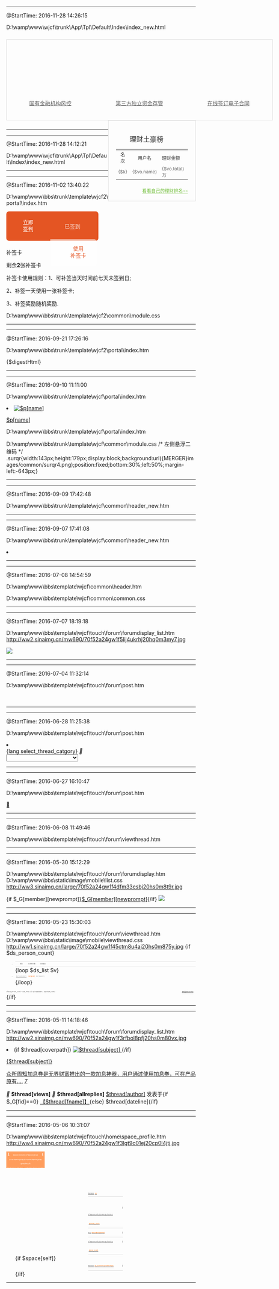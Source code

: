 
-----------------------------------------------------------------------
@StartTime: 2016-11-28 14:26:15

<!-- 旧版首页第一屏 -->
D:\wamp\www\wjcf\trunk\App\Tpl\Default\Index\index_new.html
<section class="p1 clearfix">
    <div class="left">
        <div class="p11">
            <a href="/laiyuan" target="_blank" class="img img1"></a>
            <a href="/laiyuan" target="_blank" class="meta">国有金融机构风控</a>
        </div>
        <div class="p12">
            <a href="/about/332.html" target="_blank" class="img img2"></a>
            <a href="/about/332.html" target="_blank" class="meta">第三方独立资金存管</a>
        </div>
        <div class="p13">
            <a href="/about/546.html" target="_blank" class="img img3"></a>
            <a href="/about/546.html" target="_blank" class="meta">在线签订电子合同</a>
        </div>
        <div class="line"></div>
    </div>
    <div class="right">
        <p class="title"><i></i>理财土豪榜</p>
        <table>
            <tr>
                <th class="col3">名次</th>
                <th class="col2">用户名</th>
                <th class="col1">理财金额</th>
            </tr>
            <volist name="investUserTop10" id="vo" key="k">
                <if condition="$k elt 3">
                    <tr>
                        <td class="col3">{$k}</td>
                        <td class="col2">{$vo.name}</td>
                        <td class="col1">{$vo.total}万</td>
                    </tr>
                </if>
            </volist>
        </table>
        <a href="/paiming" class="justcc">看看自己的理财排名>></a>
    </div>
</section>
<style>
/*第一屏*/
.p1{height:280px;margin:24px 0 24px;}
.p1 .left{width:881px;height:246px;display:block;border:1px solid #dddddd;float:left;position:relative;z-index:4;padding:32px 0 0 47px;}
.p1 .left div{position:relative;z-index:6;width:190px;height:200px;float:left;}
.p1 .left div a{color:#666666;display:block;}
.p1 .left div:hover a{color:#ff6600;}
.p1 .left .img{width:146px;height:155px;display:block;margin:0 auto;}
.p11,.p12{margin-right:130px;}
.p1 .left .img1{background:url(../../images/site/index/2years01.jpg) no-repeat;}
.p1 .left .img2{background:url(../../images/site/index/2years02.jpg) no-repeat;}
.p1 .left .img3{background:url(../../images/site/index/2years03.jpg) no-repeat;}
.p1 .left .meta{font-size:16px;line-height:16px;text-align:center;margin-top:26px;}
.p1 .left .line{width:500px;height:9px;display:block;background:url(../../images/site/index/p15.jpg) repeat-x;z-index:5;position:absolute;top:100px;left:217px;}
.p1 .right{width:264px;height:258px;display:block;border:1px solid #DDDDDD;padding:20px 20px 0 20px;float:right;}
.p1 .right p.title{font-size:18px;color:#333333;line-height:23px;margin-bottom:10px;}
.p1 .right p.title i{width:26px;height:23px;display:inline-block;vertical-align:top;background:url(../../images/site/index/y_11.png) no-repeat;margin-right:10px;}
.p1 .right table{width:100%;}
.p1 .right table tr{font-size:14px;height:46px;}
.p1 .right table th{font-weight:normal;color:#333333;}
.p1 .right table td{color:#666666;}
.p1 .right table .col1{width:80px;text-align:left;}
.p1 .right table .col2{width:145px;text-align:center;}
.p1 .right table .col3{text-align:center;}
.p1 .right .justcc{font-size:12px;color:#6EBD35;font-family:simsun;margin-top:5px;float:right;}
@media screen and (max-width:1378px){
    .p1{height:215px;}
    .p1 .left{width:667px;height:181px;display:block;float:left;position:relative;z-index:4;padding:32px 0 0 40px;}
    .p1 .left div{width:152px;height:150px;}
    .p11,.p12{margin-right:85px;}
    .p1 .left .img{width:102px;height:108px;display:block;margin:0 auto;}
    .p1 .left .img1{background:url(../../images/site/index/2years01_1.jpg) no-repeat;}
    .p1 .left .img2{background:url(../../images/site/index/2years02_1.jpg) no-repeat;}
    .p1 .left .img3{background:url(../../images/site/index/2years03_1.jpg) no-repeat;}
    .p1 .left .meta{font-size:14px;line-height:14px;margin-top:22px;}
    .p1 .left .line{width:370px;top:80px;left:169px;}
    .p1 .right{width:191px;height:193px;}
    .p1 .right table tr{font-size:12px;height:30px;}
    .p1 .right table .col1{width:70px;}
    .p1 .right table .col2{width:74px;}
}
</style>

-----------------------------------------------------------------------
-----------------------------------------------------------------------
@StartTime: 2016-11-28 14:12:21

<!-- 接收验证码弹出窗 -->
D:\wamp\www\wjcf\trunk\App\Tpl\Default\Index\index_new.html
<div id="vforsms">
    <p>请输入图片中的文字：</p>
    <input type="text" placeholder="验证码" name="verify" id="verify" class="verify" value="" />
    <img width="100px" src="/Public/create_verify_1/" id="verifyImg" class="verifyImg" onclick="javascript:fleshVerify();" />
    <input type="button" id="sure_button_index" class="sure_button_index" value="确定">
    <div class="close">x</div>
</div>
<style>
#vforsms{width:260px;height:auto;display:none;position:fixed;top:50%;left:50%;margin-top:-70px;margin-left:-140px;padding:10px;border:1px solid #ccc;border-radius:0.8em;box-shadow:0 0 8px #fff;background:#ffffff;z-index:20;font-family:"microsoft yahei";}
#vforsms p{font-size:16px;line-height:42px;}
#vforsms input.verify{width:100px;margin:0 0 10px 0;}
#vforsms img.verifyImg{margin:0 0 10px 2px;cursor:pointer;width:100px;height:28px;}
#vforsms input{width:185px;height:28px;line-height:28px!important;margin:0 auto 10px;border:1px solid #ccc;background:#fff;border-radius:0.4em;padding-left:5px;vertical-align:middle;}
#vforsms .sure_button_index{background:#ff6600;border:1px solid #ff6600;color:#fff;font-size:14px;}
#vforsms .close{width:16px;height:16px;line-height:14px;text-align:center;display:block;color:#ccc;font-size:18px;font-family:arial;border:1px solid #ccc;border-radius:0.3em;cursor:pointer;position:absolute;top:3px;right:3px;}
</style>

-----------------------------------------------------------------------
-----------------------------------------------------------------------
@StartTime: 2016-11-02 13:40:22

<!-- 补签卡相关 -->

D:\wamp\www\bbs\trunk\template\wjcf2\portal\index.htm
<section id="signin">
    <!--{if !$_G['qiaodao'] || !($_G['startime']< $_G['qiaodao']['time']) }-->
    <a href="javascript:void(0);" onclick="showWindow('dsu_paulsign','plugin.php?id=dsu_paulsign:sign');" class="signin">
        <i></i><span>立即<br>签到</span>
    </a>
    <!--{else}-->
    <a href="/dsu_paulsign-sign.html" class="signin signed">
        <i></i><span class="signed">已签到</span>
    </a>
    <!--{/if}-->
    <a href="javascript:void(0);" class="recover">
        <b></b><i></i><span>使用<br>补签卡</span>
    </a>
</section>
<section id="recbox">
    <p class="title">补签卡</p>
    <p class="meta">
        <span class="currentdate"></span>
        <span class="cardnum">剩余<b>2</b>张补签卡</span>
    </p>
    <div class="calbox">
        <div id="calendar"></div>
        <div class="recruld">
            <p>补签卡使用规则：1、可补签当天时间前七天未签到日;</p>
            <p class="indentmore">2、补签一天使用一张补签卡;</p>
            <p class="indentmore">3、补签奖励随机奖励.</p>
        </div>
    </div>
    <div class="signtip"></div>
    <i class="closebtn"></i>
</section>
<script>
    jQuery('#signin a.recover').on('click',function(){
        jQuery('.graycover').show();
        jQuery('#recbox').fadeIn('fast');
    });
    jQuery('#recbox .closebtn').on('click',function(){
        jQuery('#recbox,.graycover').fadeOut('fast');
    });
    var calUtil = {
        eventName: "prev",
        //初始化日历
        init: function(signList) {
            calUtil.setMonthAndDay();
            calUtil.draw(signList);
            calUtil.bindEnvent();
        },
        bindEnvent: function() {
            // 防止重复点击
            var signwait = 1;
            // 补签到点击事件
            jQuery(document).on('click','#calendar tr td:not(".on,.norecent,.current")',function() {
                var _this = jQuery(this);
                if (signwait == 0) {return false;}
                signwait == 0;
                var cardNum = parseInt(jQuery('#recbox .cardnum b').html());
                if (cardNum == 0) {
                    jQuery('#recbox .signtip').html('已无补签卡使用').fadeIn('fast');
                    setTimeout(function(){
                        jQuery('#recbox .signtip').fadeOut('slow');
                    },1500);
                    setTimeout(function(){signwait == 1;},1800);
                    return false;
                };
                setTimeout(function() {
                    _this.addClass('on');
                    _this.find('a').html('已补签').css('text-indent','20px');
                    cardNum--;
                    jQuery('#recbox .cardnum b').html(cardNum);
                    jQuery('#recbox .signtip').html('补签成功').fadeIn('fast');
                    setTimeout(function(){
                        jQuery('#recbox .signtip').fadeOut('slow');
                    },1500);
                    setTimeout(function(){signwait == 1;},1800);
                }, 360);
            });
            // 当天未签到点击事件
            var signwait2 = 1;
            jQuery("#calendar tr td.current:not('.on,.norecent')").click(function() {
                var _this = jQuery(this);
                if (signwait2 == 0) {return false;}
                signwait2 == 0;
                setTimeout(function() {
                    jQuery('.graycover,#recbox').hide();
                    showWindow('dsu_paulsign','plugin.php?id=dsu_paulsign:sign');
                    signwait2 == 1;
                }, 360);
            });
        },
        draw: function(signList) {
            //绑定日历
            var str = calUtil.drawCal(calUtil.showYear, calUtil.showMonth, signList);
            jQuery("#calendar").html(str);
            // 去除非当前最近7天的行
            jQuery("#calendar tr").each(function() {
                if (jQuery(this).find('td.norecent').length == 7) {
                    jQuery(this).remove();
                }
            });
        },
        //设定当前选择的年月
        setMonthAndDay: function() {
            var current = new Date('2016,11,2');
            // 上一个月
            if (current.getMonth() < 1) {
                calUtil.lastMonth = 12;
                calUtil.showYear1 = current.getFullYear() - 1;
            } else {
                calUtil.lastMonth = current.getMonth();
                calUtil.showYear1 = current.getFullYear();
            }
            // 当前月
            calUtil.showMonth = current.getMonth() + 1;
            calUtil.showYear = current.getFullYear();
            // 下一个月
            if (current.getMonth() < 11) {
                calUtil.nextMonth = current.getMonth() + 2;
                calUtil.showYear2 = current.getFullYear();
            } else if (current.getMonth() == 11) {
                calUtil.nextMonth = 1;
                calUtil.showYear2 = current.getFullYear() + 1;
            } else if (current.getMonth() == 12) {
                calUtil.nextMonth = 2;
                calUtil.showYear2 = current.getFullYear() + 1;
            }
            // 当天
            calUtil.showDay = current.getDate();
            // 当天前第7天
            calUtil.recentFirst = current.getDate() - 6;
            jQuery('.currentdate').html(calUtil.showYear+'-'+calUtil.showMonth+'-'+calUtil.showDay);
        },
        // 获取指定月份总天数
        getDaysInmonth: function(iMonth, iYear) {
            var dPrevDate = new Date(iYear, iMonth, 0);
            return dPrevDate.getDate();
        },
        // 建立日历
        bulidCal: function(iYear, iMonth) {
            var aMonth = new Array();
            aMonth[0] = new Array(7);
            aMonth[1] = new Array(7);
            aMonth[2] = new Array(7);
            aMonth[3] = new Array(7);
            aMonth[4] = new Array(7);
            aMonth[5] = new Array(7);
            aMonth[6] = new Array(7);
            aMonth[7] = new Array(7);
            // 当月第一天
            var dCalDate = new Date(iYear, iMonth - 1, 1);
            // 当月第一天是周几(0-6)
            var iDayOfFirst = dCalDate.getDay();
            // 当月天数
            var iDaysInMonth = calUtil.getDaysInmonth(iMonth, iYear);
            // 当月最后一天
            var eCalDate = new Date(iYear, iMonth - 1, iDaysInMonth);
            // 当月最后一天是周几(0-6)
            var eDayOfFirst = eCalDate.getDay();
            // 修正上一个月
            lastMonth = calUtil.lastMonth;
            iYear1 = calUtil.showYear1;
            // 修正下一个月
            nextMonth = calUtil.nextMonth;
            iYear2 = calUtil.showYear2;
            // 上一个月天数
            var lDaysInMonth = calUtil.getDaysInmonth(lastMonth, iYear1);
            calUtil.lDaysInMonth = lDaysInMonth;
            // 下一个月天数
            var nDaysInMonth = calUtil.getDaysInmonth(nextMonth, iYear2);
            var iVarDate = 1,
                iVarDate2 = 1,
                d, w, l, n;
            aMonth[0][0] = "日";
            aMonth[0][1] = "一";
            aMonth[0][2] = "二";
            aMonth[0][3] = "三";
            aMonth[0][4] = "四";
            aMonth[0][5] = "五";
            aMonth[0][6] = "六";
            for (l = iDayOfFirst - 1; l >= 0; l--) {
                aMonth[2][l] = lDaysInMonth;
                lDaysInMonth--;
            }
            for (var l = 6; l >= 0; l--) {
                aMonth[1][l] = lDaysInMonth;
                lDaysInMonth--;
            }
            for (d = iDayOfFirst; d < 7; d++) {
                aMonth[2][d] = iVarDate;
                iVarDate++;
            }
            for (w = 3; w < 8; w++) {
                for (d = 0; d < 7; d++) {
                    if (iVarDate <= iDaysInMonth) {
                        aMonth[w][d] = iVarDate;
                        iVarDate++;
                    } else {
                        aMonth[w][d] = iVarDate2;
                        iVarDate2++;
                    }
                }
            }
            return aMonth;
        },
        // 判断是否签到
        ifHasSigned: function(signList, day) {
            switch (calUtil.eventName) {
                // 上月签到情况
                case "prev":
                    // 出现第一个1号的时候就代表当前月开始了
                    if (day == 1) {
                        calUtil.eventName = 'load';
                        calUtil.ifHasSigned(signList, day);
                        return false;
                    }
                    // 当该月份没有签到数据的情况下返回 false
                    if (typeof(signList[calUtil.showYear1][calUtil.lastMonth]) == 'undefined') {
                        console.log('this array is not exist.');
                        return false;
                    }
                    // 进入签到情况循环
                    var signed = false;
                    jQuery.each(signList[calUtil.showYear1][calUtil.lastMonth], function(index, item) {
                        if (item == day) {
                            signed = true;
                            return false;
                        }
                    });
                    return signed;
                    break;
                    // 当月签到情况
                case "load":
                    if (day == calUtil.getDaysInmonth(calUtil.showMonth, calUtil.showYear)) {
                        calUtil.eventName = 'next';
                    }
                    if (typeof(signList[calUtil.showYear][calUtil.showMonth]) == 'undefined') {
                        console.log('this array is not exist.');
                        return false;
                    }
                    var signed = false;
                    jQuery.each(signList[calUtil.showYear][calUtil.showMonth], function(index, item) {
                        if (item == day) {
                            signed = true;
                            return false;
                        }
                    });
                    return signed;
                    break;
                    // 下月签到情况
                case "next":
                    // 仅显示当月情况下不存在下月数据,保留是因后期需展示多月签到记录时方便添加
                    if (typeof(signList[calUtil.showYear2][calUtil.nextMonth]) == 'undefined') {
                        console.log('this array is not exist.');
                        return false;
                    }
                    var signed = false;
                    jQuery.each(signList[calUtil.showYear2][calUtil.nextMonth], function(index, item) {
                        if (item == day) {
                            signed = true;
                            return false;
                        }
                    });
                    return signed;
                    break;
            }
        },
        // 判断是否最近7天
        isRecentDays: function(signList, day) {
            var isrecent = false;
            if (calUtil.recentFirst > 0) {
                if (day >= calUtil.recentFirst && day <= calUtil.showDay && calUtil.eventName == 'load') {
                    isrecent = true;
                }
            } else {
                if (calUtil.eventName == 'prev') {
                    // 修正当天前第7天
                    var recentFirst = calUtil.lDaysInMonth + calUtil.recentFirst;
                    // console.log(recentFirst+' '+calUtil.lDaysInMonth+' '+calUtil.recentFirst);
                    if (day >= recentFirst) {
                        isrecent = true;
                    }
                } else if (calUtil.eventName == 'load') {
                    if (day >= calUtil.recentFirst && day <= calUtil.showDay) {
                        isrecent = true;
                    }
                }
            }
            return isrecent;
        },
        // 判断是否当天
        isCurrentDay: function(currentday, day) {
            var istoday = false;
            if (currentday == day && calUtil.eventName == 'load') {
                istoday = true;
            }
            return istoday;
        },
        drawCal: function(iYear, iMonth, signList) {
            var myMonth = calUtil.bulidCal(iYear, iMonth);
            var htmls = new Array();
            htmls.push("<div class='sign' id='sign_cal'>");
            htmls.push("<table>");
            htmls.push("<tr>");
            htmls.push("<th>" + myMonth[0][0] + "</th>");
            htmls.push("<th>" + myMonth[0][1] + "</th>");
            htmls.push("<th>" + myMonth[0][2] + "</th>");
            htmls.push("<th>" + myMonth[0][3] + "</th>");
            htmls.push("<th>" + myMonth[0][4] + "</th>");
            htmls.push("<th>" + myMonth[0][5] + "</th>");
            htmls.push("<th>" + myMonth[0][6] + "</th>");
            htmls.push("</tr>");
            var e = 0,
                d, w;
            for (w = 1; w < 8; w++) {
                htmls.push("<tr>");
                for (d = 0; d < 7; d++) {
                    var ifHasSigned = calUtil.ifHasSigned(signList, myMonth[w][d]);
                    var isCurrentDay = calUtil.isCurrentDay(calUtil.showDay, myMonth[w][d]);
                    var isRecentDays = calUtil.isRecentDays(calUtil.showDay, myMonth[w][d]);
                    if (isRecentDays) {
                        if (ifHasSigned) {
                            if (isCurrentDay) {
                                htmls.push("<td class='on current'>" + (!isNaN(myMonth[w][d]) ? myMonth[w][d] : " ") + "</td>");
                            } else {
                                htmls.push("<td class='on'>" + (!isNaN(myMonth[w][d]) ? myMonth[w][d] : " ") + "</td>");
                            }
                        } else {
                            if (isCurrentDay) {
                                htmls.push("<td class='current'>" + (!isNaN(myMonth[w][d]) ? myMonth[w][d] : " ") + "<a href='javascript:void(0);' class=''>签到</a></td>");
                            } else {
                                htmls.push("<td>" + (!isNaN(myMonth[w][d]) ? myMonth[w][d] : " ") + "<a href='javascript:void(0);' class=''>补签</a></td>");
                            }
                        }
                    } else {
                        htmls.push("<td class='norecent'></td>");
                    }
                }
                htmls.push("</tr>");
            }
            htmls.push("</table>");
            htmls.push("</div>");
            htmls.push("</div>");
            return htmls.join('');
        }
    };

    jQuery(function() {
        //ajax获取日历json数据
        var signList = {
            '2015': {
                '12': [1, 2, 3, 28, 29, 30]
            },
            '2016': {
                '1': [3, 4, 5, 28, 29, 30],
                '2': [],
                '9': [28, 29, 30],
                '10': [03, 06, 12, 19, 21, 23, 24],
                '11':[1]
            }
        };
        calUtil.init(signList);
    });
</script>

D:\wamp\www\bbs\trunk\template\wjcf2\common\module.css
<style>
    /* 右侧签到按钮 */
    #signin{width:236px;height:70px;display:block;background:#E45523;border-radius:.5em;padding:4px 5px 4px 4px;margin-bottom:20px;position:relative;z-index:4;}
    #signin a{width:111px;height:70px;display:block;font-size:14px;color:#ffffff;position:relative;z-index:5;float:left;}
    #signin a span{width:40px;height:36px;display:block;line-height:18px;position:absolute;z-index:6;}
    #signin .signin.signed{opacity:.7;filter:alpha(opacity=70);}
    #signin .signin i{width:26px;height:26px;display:block;background:url({MERGER}images/common/newicons01.png) no-repeat -74px -5px;position:absolute;top:22px;left:8px;z-index:6;}
    #signin .signin span{top:16px;left:40px;}
    #signin .signin.signed span{width:50px;top:27px;}
    #signin .recover{width:123px;float:right;}
    #signin .recover i{width:24px;height:25px;display:block;background:url({MERGER}images/common/newicons01.png) no-repeat -125px -5px;position:absolute;top:22px;left:23px;z-index:6;}
    #signin .recover span{width:45px;color:#e45422;text-align:center;top:16px;left:52px;}
    #signin .recover b{width:100%;height:100%;display:block;background:#ffffff;opacity:.6;filter:alpha(opacity=60);border-radius:0 .4em .4em 0;position:absolute;top:0;left:0;}
</style>

-----------------------------------------------------------------------
-----------------------------------------------------------------------
@StartTime: 2016-09-21 17:26:16

D:\wamp\www\bbs\trunk\template\wjcf2\portal\index.htm
<!-- 首页调用文章列表 -->
<section id="conlist">{$digestHtml}</section>

-----------------------------------------------------------------------
-----------------------------------------------------------------------
@StartTime: 2016-09-10 11:11:00

D:\wamp\www\bbs\trunk\template\wjcf\portal\index.htm
<li>
    <a href="$p[url]" target="_blank">
        <img src="data/attachment/portal/$p[logo]" alt="$p[name]">
    </a>
    <p><a href="$p[url]" target="_blank">$p[name]</a></p>
</li>

D:\wamp\www\bbs\trunk\template\wjcf\portal\index.htm
<!-- 惊喜二维码（左） -->
<div class="surqr"></div>

D:\wamp\www\bbs\trunk\template\wjcf\common\module.css
/* 左侧悬浮二维码 */
.surqr{width:143px;height:179px;display:block;background:url({MERGER}images/common/surqr4.png);position:fixed;bottom:30%;left:50%;margin-left:-643px;}

-----------------------------------------------------------------------
-----------------------------------------------------------------------
@StartTime: 2016-09-09 17:42:48

D:\wamp\www\bbs\trunk\template\wjcf\common\header_new.htm
<!--{subtemplate common/header_userstatus}-->

-----------------------------------------------------------------------
-----------------------------------------------------------------------
@StartTime: 2016-09-07 17:41:08

D:\wamp\www\bbs\trunk\template\wjcf\common\header_new.htm
<!--{eval $mnid = getcurrentnav();}-->
<!--{loop $_G['setting']['navs'] $nav}-->
<!--{if $nav['available'] && (!$nav['level'] || ($nav['level'] == 1 && $_G['uid']) || ($nav['level'] == 2 && $_G['adminid'] > 0) || ($nav['level'] == 3 && $_G['adminid'] == 1))}-->
<li {if $mnid == $nav[navid] || ($mnid == 'mn_portal' && $nav[navname] == '首页')}class="a"{/if} $nav[nav]></li>
<!--{/if}-->
<!--{/loop}-->

-----------------------------------------------------------------------
-----------------------------------------------------------------------
@StartTime: 2016-07-08 14:54:59

D:\wamp\www\bbs\template\wjcf\common\header.htm
<div class="float_bag" style="display:none;">
    <img src="$_G['style']['merger']images/act/act_wap/up.png" class="up">
    <dl class="slectdown">
        <dt>
            <a href= "/business.html"class="rn01">加息券专区</a>
            <a href="coupon.html" class="rn01">红包买卖</a>
        </dt>
    </dl>
</div>

D:\wamp\www\bbs\template\wjcf\common\common.css
<style>
    .float_bag{width:96px;display:block;position:absolute;left:50%;top:45px;margin-left:305px;z-index:4;}
    .float_bag .up{width:10px;height:5px;display:block;margin:0 auto -1px;padding-top:5px;}
    .float_bag .slectdown{border:1px solid #ff8a3c;width:94px;font:14px "Microsoft yahei";color:#666666;text-align:center;background:#fff;display:block;}
    .float_bag .slectdown a{height:38px;display:block;line-height:38px;color:#666666;}
    .float_bag .slectdown a:hover{background:#ff8a3c;color:#fff;}
</style>

-----------------------------------------------------------------------
-----------------------------------------------------------------------
@StartTime: 2016-07-07 18:19:18

D:\wamp\www\bbs\template\wjcf\touch\forum\forumdisplay_list.htm
http://ww2.sinaimg.cn/mw690/70f52a24gw1f5lij4ukrhj20hq0m3my7.jpg
<!-- 活动线报推荐在微部落首页展示的小广告 -->
<!--{if $key < 1 && $_G[fid]==0 }-->
<a href="#" class="indexaction"><img src="$_G['style']['merger']images/example/y_11.png"></a>
<div class="zline"></div>
<!--{/if}-->

-----------------------------------------------------------------------
-----------------------------------------------------------------------
@StartTime: 2016-07-04 11:32:14

D:\wamp\www\bbs\template\wjcf\touch\forum\post.htm
<!-- 发布页面添加图片按钮 -->
<a href="javascript:void(0);" class="fileplus" style="background:url({STATICURL}image/mobile/images/icon_photo.png) no-repeat 50%;overflow:hidden;">
    <input type="file" name="Filedata" id="filedata" style="opacity:0;"/>
</a>
<style>
    .post_from .fileplus{width:.78rem;height:.78rem;display:block;border:1px dashed #ccc;position:absolute;margin-top:.15rem;right:.15rem;}
    .post_from .fileplus input[type="file"]{width:.78rem;height:.78rem;display:block;font-size:.78rem;}
</style>

-----------------------------------------------------------------------
-----------------------------------------------------------------------
@StartTime: 2016-06-28 11:25:38

D:\wamp\www\bbs\template\wjcf\touch\forum\post.htm
<!-- 发布页面头部栏目选择 -->
<!--{if $isfirstpost && !empty($_G['forum'][threadtypes][types])}-->
<li>
    <div class="sort_sel_bg">
        {lang select_thread_catgory}
        <i class="font-icon icon-angle-right">&#xe805;</i>
    </div>
    <select id="typeid" name="typeid" class="sort_sel">
        <option value="0" selected="selected">{lang select_thread_catgory}</option>
        <!--{loop $_G['forum'][threadtypes][types] $typeid $name}-->
        <!--{if empty($_G['forum']['threadtypes']['moderators'][$typeid]) || $_G['forum']['ismoderator']}-->
        <option value="$typeid"{if $thread['typeid'] == $typeid || $_GET['typeid'] == $typeid} selected="selected"{/if}><!--{echo strip_tags($name);}--></option>
        <!--{/if}-->
        <!--{/loop}-->
    </select>
</li>
<!--{/if}-->

-----------------------------------------------------------------------
-----------------------------------------------------------------------
@StartTime: 2016-06-27 16:10:47

D:\wamp\www\bbs\template\wjcf\touch\forum\post.htm
<!-- 发布页面返回按钮 -->
<input type="hidden" name="{if $_GET[action] == 'newthread'}topicsubmit{elseif $_GET[action] == 'reply'}replysubmit{elseif $_GET[action] == 'edit'}editsubmit{/if}" value="yes">
<a href="<!--{if $_GET[action] == 'newthread'}-->forum.php?mod=forumdisplay&fid=$_G[fid]&page=$_GET[page]<!--{else}-->forum.php?mod=redirect&goto=findpost&ptid=$_G[tid]&pid=$pid<!--{/if}-->" class="z font-icon icon-angle-left backbtn">&#xe803;</a>

-----------------------------------------------------------------------
-----------------------------------------------------------------------
@StartTime: 2016-06-08 11:49:46

D:\wamp\www\bbs\template\wjcf\touch\forum\viewthread.htm
<script>
    // 收藏按钮（模板原有，不是我写的）
    $('.favbtn').on('touchend', function() {
        var obj = $(this);
        $.ajax({
            type: 'POST',
            url: obj.attr('href') + '&handlekey=favbtn&inajax=1',
            data: {
                'favoritesubmit': 'true',
                'formhash': '{FORMHASH}'
            },
            dataType: 'xml',
        })
        .success(function(s) {
            popup.open(s.lastChild.firstChild.nodeValue);
            evalscript(s.lastChild.firstChild.nodeValue);
        })
        .error(function() {
            window.location.href = obj.attr('href');
            popup.close();
        });
        return false;
    });
</script>

-----------------------------------------------------------------------
-----------------------------------------------------------------------
@StartTime: 2016-05-30 15:12:29

D:\wamp\www\bbs\template\wjcf\touch\forum\forumdisplay.htm
D:\wamp\www\bbs\static\image\mobile\list.css
http://ww3.sinaimg.cn/large/70f52a24gw1f4dfm33esbj20hs0m8t9r.jpg
<div class="status">
    {if $_G[member][newprompt]}<a href="home.php?mod=space&do=notice&view=mypost" class="notice">$_G[member][newprompt]</a>{/if}
    <a href="home.php?mod=space&uid=$_G[uid]" class="person">
        <img src="$_G['style']['merger']images/touch/t03{if $_G[member][uid]}_{/if}.png">
    </a>
</div>
<style>
    .header .status{height:.45rem;display:block;line-height:.45rem;position:relative;float:right;}
    .header .status .notice{min-width:.14rem;height:.25rem;display:block;font-size:.16rem;color:#fff;line-height:.25rem;text-align:center;background:#f60;border-radius:.8em;padding:0 0.08rem;position:absolute;top:0;right:.32rem;}
    .header .status .person{width:.35rem;height:.39rem;display:block;position:absolute;bottom:0;right:0;}
</style>

-----------------------------------------------------------------------
-----------------------------------------------------------------------
@StartTime: 2016-05-23 15:30:03

D:\wamp\www\bbs\template\wjcf\touch\forum\viewthread.htm
D:\wamp\www\bbs\static\image\mobile\viewthread.css
http://ww1.sinaimg.cn/large/70f52a24gw1f45ctm8u4aj20hs0m875y.jpg
{if $ds_person_count}
<div class="awardlist">
    <ul>
        <li>
            <span>昵称</span>
            <span>打赏碎片数</span>
            <span>打赏理由</span>
        </li>
        {loop $ds_list $v}
        <li>
            <span><a href="home.php?mod=space&uid=$v['uid']">$v['username']</a></span>
            <span>$v['gold']</span>
            <span>$v['reason']</span>
        </li>
        {/loop}
    </ul>
    <p class="counts">
        {if $ds_person_count > $ds_limit}
        <a href="plugin.php?id=huoniao_dashang&a=dashangList&tid=$post[tid]">查看全部打赏记录</a>
        {/if}
        总计加息券碎片：$post[ds_count]
    </p>
</div>
{/if}
<style>
    /*打赏列表*/
    .floortop .awardlist{width:5.8rem;display:block;margin:0 auto 0.2rem;}
    .awardlist li{font-size:.24rem;padding:.3rem 0;color:#999;}
    .awardlist li:first-child{font-size:.24rem;color:#666;border-top:1px solid #E5E5E5;border-bottom:1px solid #E5E5E5;padding:0;}
    .awardlist li span{display:inline-block;vertical-align:middle;}
    .awardlist li:first-child span{line-height:.8rem;text-align:center;}
    .awardlist li span:first-child{width:2rem;text-align:center;}
    .awardlist li span:nth-child(2){width:1.35rem;text-align:center;color:#f60;}
    .awardlist li:first-child span:nth-child(2){color:#666;}
    .awardlist li span:nth-child(3){width:2.2rem;}
    .awardlist li a{color:#999;}
    .awardlist .counts{height:.3rem;font-size:.24rem;color:#666;}
    .awardlist .counts a{height:.3rem;display:block;margin-right:.38rem;color:#333;float:right;}
</style>

-----------------------------------------------------------------------
-----------------------------------------------------------------------
@StartTime: 2016-05-11 14:18:46

D:\wamp\www\bbs\template\wjcf\touch\forum\forumdisplay_list.htm
http://ww2.sinaimg.cn/mw690/70f52a24gw1f3rfbol8pfj20hs0m80vx.jpg
<li class="{if $thread[coverpath]}scli{/if}">
    {if $thread[coverpath]}
    <a class="img_a"href="forum.php?mod=viewthread&tid=$thread[tid]">
        <img src="$thread[coverpath]"alt="$thread[subject]"class="scimg">
    </a>
    {/if}
    <div class="libox">
        <p class="thread_t">
            <!--{template common/thread_label}-->
            <a href="forum.php?mod=viewthread&tid=$thread[tid]">{$thread[subject]}
            </a>
        </p>
        <a href="forum.php?mod=viewthread&tid=$thread[tid]" class="thread_m">众所周知加息券是无界财富推出的一款加息神器，用户通过使用加息券，可在产品原有....</a>
        <a href="forum.php?mod=viewthread&tid=$thread[tid]" class="navimg">
            <span jue-src="http://ww2.sinaimg.cn/mw690/6694d955jw1f3jinhkfgpj20go0i7god.jpg"></span>
            <span jue-src="http://ww2.sinaimg.cn/mw690/6694d955jw1f3jinhkfgpj20go0i7god.jpg"></span>
            <span jue-src="http://ww2.sinaimg.cn/mw690/6694d955jw1f3jinhkfgpj20go0i7god.jpg"></span>
            <i>7</i>
        </a>
        <p class="thread_i">
            <span class="anycount">
                <i class="font-icon icon-eye">&#xe800;</i>
                <b class="eyecount">$thread[views]</b>
                <i class="font-icon icon-comment">&#xe801;
                </i>
                <b class="ballcount">$thread[allreplies]</b>
            </span>
            <a href="home.php?mod=space&uid=$thread[authorid]"class="username">$thread[author]</a>
            <span class="pubfrom">发表于{if $_G[fid]==0}
                <a href="#">【$thread[fname]】</a>{else}
                $thread[dateline]{/if}
            </span>
            <div class="clear"></div>
        </p>
    </div>
</li>
<style>
    .threadlist li.scli{border-bottom:1px solid #E5E5E5;}
    .threadlist li.scli a.img_a{width:1rem;height:2rem;overflow:hidden;display:block;padding:.42rem 0 .16rem;float:left;}
    .threadlist li.scli .scimg{width:1rem;}
    .threadlist li.scli .thread_t{padding-bottom:.06rem;}
    .threadlist li.scli .thread_t a{font-size:.24rem;line-height:.4rem;}
    .threadlist li.scli .thread_m{font-size:.16rem;line-height:.22rem;padding-bottom:.18rem;}
    .threadlist li.scli .thread_i{height:.16rem;font-size:.16rem;line-height:.16rem;border-bottom:none;}
    .threadlist li.scli .libox{width:4.38rem;display:block;float:right;}
</style>
<script>
    $(function(){
        // 书痴集中营左侧图片高度修正
        $('.threadlist li.scli').each(function(){
            $(this).children('.scimg').css('max-height',parseInt($(this).children('.libox').height())+parseInt($(this).children('.libox').css('padding-bottom')));
            wpScroll.refresh();
        });
    });
</script>

-----------------------------------------------------------------------
-----------------------------------------------------------------------
@StartTime: 2016-05-06 10:31:07

D:\wamp\www\bbs\template\wjcf\touch\home\space_profile.htm
http://ww4.sinaimg.cn/mw690/70f52a24gw1f3lgt9c01ej20cp0l4jtj.jpg
<header class="profile">
    <a href="javascript:history.back(-1);" class="font-icon icon-angle-left backbtn">&#xe803;</a>
    <a href="/" class="font-icon icon-home homebtn">&#xe80c;</a>
    <a class="avatar"><!--{avatar($space[uid],middle)}--></a>
    <p class="name">$space[nickname] {if $space[group][icon]}$space[group][icon]{else}$space[group][grouptitle]{/if}</p>
    <p class="counts">
        加息券(<span>$space[integral]</span>) &nbsp;| &nbsp;加息券碎片(<span>$space[credits]</span>)
    </p>
</header>
<div class="profilelist">
    <ul>
        <li>
            <a href="javascript:void(0);">
                我的勋章
                <span>(8)</span>
            </a>
            <span class="mdbox clearfix">
                <img src="$_G['style']['merger']images/medal/md01.png">
                <img src="$_G['style']['merger']images/medal/md02.png">
                <img src="$_G['style']['merger']images/medal/md03.png">
                <img src="$_G['style']['merger']images/medal/md04.png">
                <img src="$_G['style']['merger']images/medal/md05.png">
                <img src="$_G['style']['merger']images/medal/md06.png">
                <img src="$_G['style']['merger']images/medal/md07.png">
                <img src="$_G['style']['merger']images/medal/md08.png">
            </span>
        </li>
        <li>
            <a href="forum.php?mod=guide&view=my&type=thread&uid=$space[uid]">
                <i class="font-icon icon-angle-right">&#xe805;</i>{if $space[self]}我{else}他{/if}的帖子<span>($thread_count)</span>
            </a>
        </li>
        <li>
            <a href="forum.php?mod=task">
                <i class="font-icon icon-angle-right">&#xe805;</i>
                任务<span>修改头像任务未完成</span>
            </a>
        </li>
        <li>
            <a href="forum.php?mod=guide&view=my&type=reply&uid=$space[uid]">
                <i class="font-icon icon-angle-right">&#xe805;</i>{if $space[self]}我{else}他{/if}的回复<span>($post_count)</span>
            </a>
        </li>
        {if $space[self]}
        <li>
            <a href="home.php?mod=space&do=notice&view=mypost">
                <i class="font-icon icon-angle-right">&#xe805;</i>我的消息<span>($_G[member][newprompt])</span>
            </a>
        </li>
        {/if}
    </ul>
</div>
<style>
    /*个人中心主页头部*/
    header.profile{width:6.4rem;height:2.75rem;display:block;background:#FF9D5C;position:relative;overflow:hidden;}
    header.profile .font-icon{width:.36rem;height:.36rem;display:block;font-size:.36rem;line-height:.32rem;text-align:center;color:#fff;position:absolute;}
    header.profile .backbtn{top:.24rem;left:.2rem;}
    header.profile .homebtn{top:.26rem;right:.2rem;}
    header.profile p{font-size:.24rem;color:#fff;text-align:center;}
    header.profile .avatar img{width:1.2rem;height:1.2rem;display:block!important;border-radius:50%;margin:.36rem auto 0;}
    header.profile .name{line-height:.7rem;}
    header.profile .name img{margin-left: .08rem;}
    header.profile .counts{line-height:.32rem;}

    /*个人中心主页列表*/
    .profilelist{width:6.4rem;display:block;}
    .profilelist li{width:5.8rem;display:block;margin:0 auto;border-bottom:1px solid #DCDCDC;}
    .profilelist li a{width:5.8rem;min-height:1.45rem;display:block;font-size:.24rem;color:#666;line-height:1.45rem;}
    .profilelist li a span{color:#f60;margin-left:.12rem;}
    .profilelist li a i{color:#999;float:right;}
    .profilelist .mdbox{width:5.8rem;display:block;margin-top:-0.28rem;}
    .profilelist .mdbox img{width:.95rem;margin-right:.60rem;margin-bottom:.21rem;float:left;}
    .profilelist .mdbox img:nth-child(4n){margin-right:0;}
</style>


-----------------------------------------------------------------------

